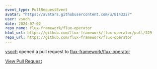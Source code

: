 ```yaml
---
event_type: PullRequestEvent
avatar: "https://avatars.githubusercontent.com/u/814322?"
user: vsoch
date: 2024-07-02
repo_name: flux-framework/flux-operator
html_url: https://github.com/flux-framework/flux-operator/pull/229
repo_url: https://github.com/flux-framework/flux-operator
---
```


<a href='https://github.com/vsoch' target='_blank'>vsoch</a> opened a pull request to <a href='https://github.com/flux-framework/flux-operator' target='_blank'>flux-framework/flux-operator</a>

<a href='https://github.com/flux-framework/flux-operator/pull/229' target='_blank'>View Pull Request</a>